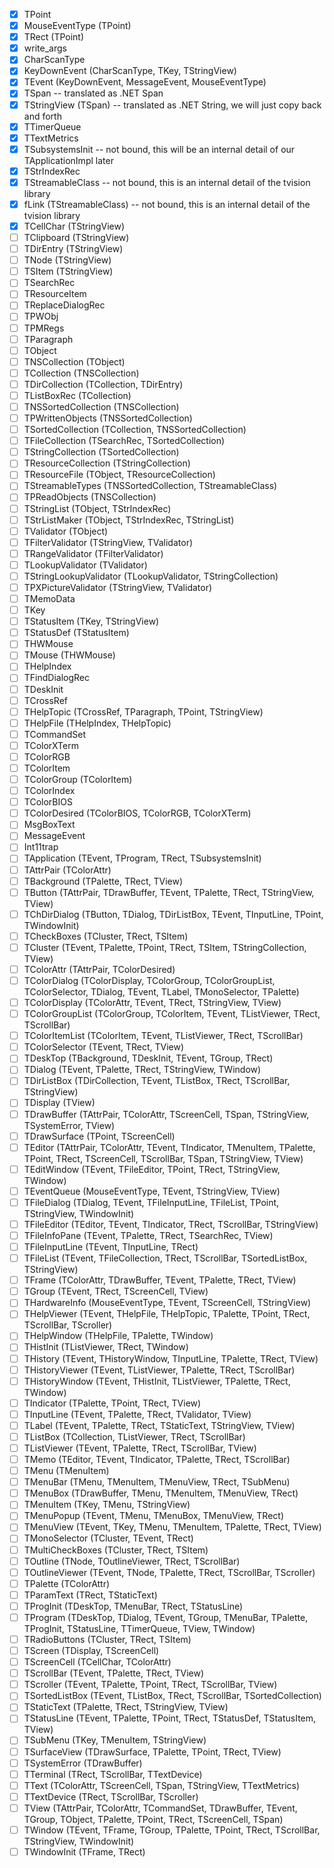 - [x] TPoint
- [x] MouseEventType (TPoint)
- [x] TRect (TPoint)
- [x] write_args
- [x] CharScanType
- [x] KeyDownEvent (CharScanType, TKey, TStringView)
- [x] TEvent (KeyDownEvent, MessageEvent, MouseEventType)
- [x] TSpan -- translated as .NET Span<T>
- [x] TStringView (TSpan) -- translated as .NET String, we will just copy back and forth
- [x] TTimerQueue
- [x] TTextMetrics
- [x] TSubsystemsInit -- not bound, this will be an internal detail of our TApplicationImpl later
- [x] TStrIndexRec
- [x] TStreamableClass -- not bound, this is an internal detail of the tvision library
- [x] fLink (TStreamableClass) -- not bound, this is an internal detail of the tvision library
- [x] TCellChar (TStringView)
- [ ] TClipboard (TStringView)
- [ ] TDirEntry (TStringView)
- [ ] TNode (TStringView)
- [ ] TSItem (TStringView)
- [ ] TSearchRec
- [ ] TResourceItem
- [ ] TReplaceDialogRec
- [ ] TPWObj
- [ ] TPMRegs
- [ ] TParagraph
- [ ] TObject
- [ ] TNSCollection (TObject)
- [ ] TCollection (TNSCollection)
- [ ] TDirCollection (TCollection, TDirEntry)
- [ ] TListBoxRec (TCollection)
- [ ] TNSSortedCollection (TNSCollection)
- [ ] TPWrittenObjects (TNSSortedCollection)
- [ ] TSortedCollection (TCollection, TNSSortedCollection)
- [ ] TFileCollection (TSearchRec, TSortedCollection)
- [ ] TStringCollection (TSortedCollection)
- [ ] TResourceCollection (TStringCollection)
- [ ] TResourceFile (TObject, TResourceCollection)
- [ ] TStreamableTypes (TNSSortedCollection, TStreamableClass)
- [ ] TPReadObjects (TNSCollection)
- [ ] TStringList (TObject, TStrIndexRec)
- [ ] TStrListMaker (TObject, TStrIndexRec, TStringList)
- [ ] TValidator (TObject)
- [ ] TFilterValidator (TStringView, TValidator)
- [ ] TRangeValidator (TFilterValidator)
- [ ] TLookupValidator (TValidator)
- [ ] TStringLookupValidator (TLookupValidator, TStringCollection)
- [ ] TPXPictureValidator (TStringView, TValidator)
- [ ] TMemoData
- [ ] TKey
- [ ] TStatusItem (TKey, TStringView)
- [ ] TStatusDef (TStatusItem)
- [ ] THWMouse
- [ ] TMouse (THWMouse)
- [ ] THelpIndex
- [ ] TFindDialogRec
- [ ] TDeskInit
- [ ] TCrossRef
- [ ] THelpTopic (TCrossRef, TParagraph, TPoint, TStringView)
- [ ] THelpFile (THelpIndex, THelpTopic)
- [ ] TCommandSet
- [ ] TColorXTerm
- [ ] TColorRGB
- [ ] TColorItem
- [ ] TColorGroup (TColorItem)
- [ ] TColorIndex
- [ ] TColorBIOS
- [ ] TColorDesired (TColorBIOS, TColorRGB, TColorXTerm)
- [ ] MsgBoxText
- [ ] MessageEvent
- [ ] Int11trap
- [ ] TApplication (TEvent, TProgram, TRect, TSubsystemsInit)
- [ ] TAttrPair (TColorAttr)
- [ ] TBackground (TPalette, TRect, TView)
- [ ] TButton (TAttrPair, TDrawBuffer, TEvent, TPalette, TRect, TStringView, TView)
- [ ] TChDirDialog (TButton, TDialog, TDirListBox, TEvent, TInputLine, TPoint, TWindowInit)
- [ ] TCheckBoxes (TCluster, TRect, TSItem)
- [ ] TCluster (TEvent, TPalette, TPoint, TRect, TSItem, TStringCollection, TView)
- [ ] TColorAttr (TAttrPair, TColorDesired)
- [ ] TColorDialog (TColorDisplay, TColorGroup, TColorGroupList, TColorSelector, TDialog, TEvent, TLabel, TMonoSelector, TPalette)
- [ ] TColorDisplay (TColorAttr, TEvent, TRect, TStringView, TView)
- [ ] TColorGroupList (TColorGroup, TColorItem, TEvent, TListViewer, TRect, TScrollBar)
- [ ] TColorItemList (TColorItem, TEvent, TListViewer, TRect, TScrollBar)
- [ ] TColorSelector (TEvent, TRect, TView)
- [ ] TDeskTop (TBackground, TDeskInit, TEvent, TGroup, TRect)
- [ ] TDialog (TEvent, TPalette, TRect, TStringView, TWindow)
- [ ] TDirListBox (TDirCollection, TEvent, TListBox, TRect, TScrollBar, TStringView)
- [ ] TDisplay (TView)
- [ ] TDrawBuffer (TAttrPair, TColorAttr, TScreenCell, TSpan, TStringView, TSystemError, TView)
- [ ] TDrawSurface (TPoint, TScreenCell)
- [ ] TEditor (TAttrPair, TColorAttr, TEvent, TIndicator, TMenuItem, TPalette, TPoint, TRect, TScreenCell, TScrollBar, TSpan, TStringView, TView)
- [ ] TEditWindow (TEvent, TFileEditor, TPoint, TRect, TStringView, TWindow)
- [ ] TEventQueue (MouseEventType, TEvent, TStringView, TView)
- [ ] TFileDialog (TDialog, TEvent, TFileInputLine, TFileList, TPoint, TStringView, TWindowInit)
- [ ] TFileEditor (TEditor, TEvent, TIndicator, TRect, TScrollBar, TStringView)
- [ ] TFileInfoPane (TEvent, TPalette, TRect, TSearchRec, TView)
- [ ] TFileInputLine (TEvent, TInputLine, TRect)
- [ ] TFileList (TEvent, TFileCollection, TRect, TScrollBar, TSortedListBox, TStringView)
- [ ] TFrame (TColorAttr, TDrawBuffer, TEvent, TPalette, TRect, TView)
- [ ] TGroup (TEvent, TRect, TScreenCell, TView)
- [ ] THardwareInfo (MouseEventType, TEvent, TScreenCell, TStringView)
- [ ] THelpViewer (TEvent, THelpFile, THelpTopic, TPalette, TPoint, TRect, TScrollBar, TScroller)
- [ ] THelpWindow (THelpFile, TPalette, TWindow)
- [ ] THistInit (TListViewer, TRect, TWindow)
- [ ] THistory (TEvent, THistoryWindow, TInputLine, TPalette, TRect, TView)
- [ ] THistoryViewer (TEvent, TListViewer, TPalette, TRect, TScrollBar)
- [ ] THistoryWindow (TEvent, THistInit, TListViewer, TPalette, TRect, TWindow)
- [ ] TIndicator (TPalette, TPoint, TRect, TView)
- [ ] TInputLine (TEvent, TPalette, TRect, TValidator, TView)
- [ ] TLabel (TEvent, TPalette, TRect, TStaticText, TStringView, TView)
- [ ] TListBox (TCollection, TListViewer, TRect, TScrollBar)
- [ ] TListViewer (TEvent, TPalette, TRect, TScrollBar, TView)
- [ ] TMemo (TEditor, TEvent, TIndicator, TPalette, TRect, TScrollBar)
- [ ] TMenu (TMenuItem)
- [ ] TMenuBar (TMenu, TMenuItem, TMenuView, TRect, TSubMenu)
- [ ] TMenuBox (TDrawBuffer, TMenu, TMenuItem, TMenuView, TRect)
- [ ] TMenuItem (TKey, TMenu, TStringView)
- [ ] TMenuPopup (TEvent, TMenu, TMenuBox, TMenuView, TRect)
- [ ] TMenuView (TEvent, TKey, TMenu, TMenuItem, TPalette, TRect, TView)
- [ ] TMonoSelector (TCluster, TEvent, TRect)
- [ ] TMultiCheckBoxes (TCluster, TRect, TSItem)
- [ ] TOutline (TNode, TOutlineViewer, TRect, TScrollBar)
- [ ] TOutlineViewer (TEvent, TNode, TPalette, TRect, TScrollBar, TScroller)
- [ ] TPalette (TColorAttr)
- [ ] TParamText (TRect, TStaticText)
- [ ] TProgInit (TDeskTop, TMenuBar, TRect, TStatusLine)
- [ ] TProgram (TDeskTop, TDialog, TEvent, TGroup, TMenuBar, TPalette, TProgInit, TStatusLine, TTimerQueue, TView, TWindow)
- [ ] TRadioButtons (TCluster, TRect, TSItem)
- [ ] TScreen (TDisplay, TScreenCell)
- [ ] TScreenCell (TCellChar, TColorAttr)
- [ ] TScrollBar (TEvent, TPalette, TRect, TView)
- [ ] TScroller (TEvent, TPalette, TPoint, TRect, TScrollBar, TView)
- [ ] TSortedListBox (TEvent, TListBox, TRect, TScrollBar, TSortedCollection)
- [ ] TStaticText (TPalette, TRect, TStringView, TView)
- [ ] TStatusLine (TEvent, TPalette, TPoint, TRect, TStatusDef, TStatusItem, TView)
- [ ] TSubMenu (TKey, TMenuItem, TStringView)
- [ ] TSurfaceView (TDrawSurface, TPalette, TPoint, TRect, TView)
- [ ] TSystemError (TDrawBuffer)
- [ ] TTerminal (TRect, TScrollBar, TTextDevice)
- [ ] TText (TColorAttr, TScreenCell, TSpan, TStringView, TTextMetrics)
- [ ] TTextDevice (TRect, TScrollBar, TScroller)
- [ ] TView (TAttrPair, TColorAttr, TCommandSet, TDrawBuffer, TEvent, TGroup, TObject, TPalette, TPoint, TRect, TScreenCell, TSpan)
- [ ] TWindow (TEvent, TFrame, TGroup, TPalette, TPoint, TRect, TScrollBar, TStringView, TWindowInit)
- [ ] TWindowInit (TFrame, TRect)
